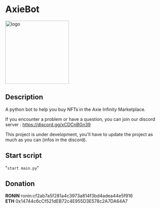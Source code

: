 # AxieBot

<img src="https://www.freelogovectors.net/wp-content/uploads/2021/10/axieinfinitylogo-freelogovectors.net_.png" alt="logo" width="200"/>

## Description

A python bot to help you buy NFTs in the Axie Infinity Marketplace.

If you encounter a problem or have a question, you can join our discord server : https://discord.gg/xCDCnBGn39

This project is under development, you'll have to update the project as much as you can (infos in the discord).  

## Start script

"`start main.py`"  

## Donation

**RONIN**  ronin:cf2ab7a5f281a4c3973a814f3bd4adea44e5f916  
**ETH** 0x14744c6cCf521dEB72c4E955D3E578c2A7DA64A7



